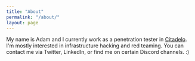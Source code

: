 ```yaml
---
title: "About"
permalink: "/about/"
layout: page
---
```


My name is Adam and I currently work as a penetration tester in <a href="https://www.citadelo.com">Citadelo</a>. I'm mostly interested in infrastructure hacking and red teaming. You can contact me via Twitter, LinkedIn, or find me on certain Discord channels. :)
